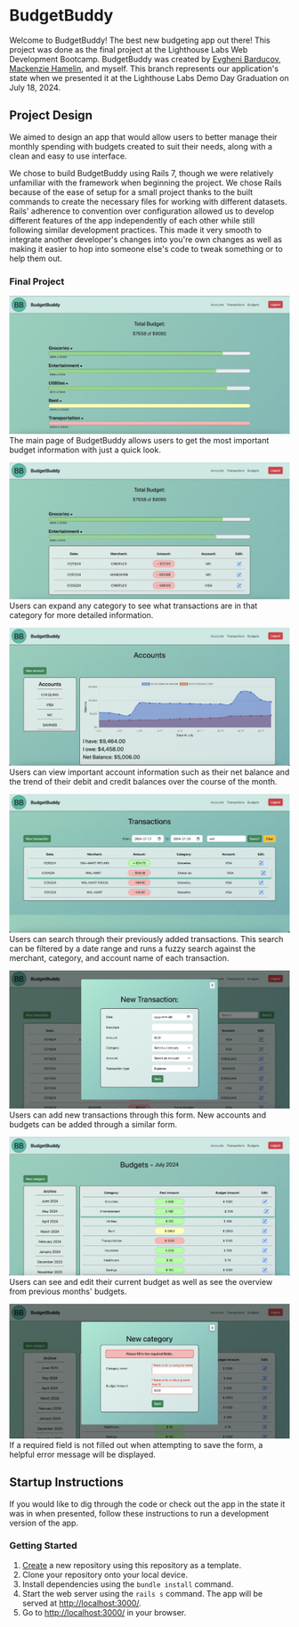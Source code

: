 # BudgetBuddy

Welcome to BudgetBuddy! The best new budgeting app out there! This project was done as the final project at the Lighthouse Labs Web Development Bootcamp. BudgetBuddy was created by [Evgheni Barducov](https://github.com/baovevni), [Mackenzie Hamelin](https://github.com/Mekyle28), and myself. This branch represents our application's state when we presented it at the Lighthouse Labs Demo Day Graduation on July 18, 2024.


## Project Design


We aimed to design an app that would allow users to better manage their monthly spending with budgets created to suit their needs, along with a clean and easy to use interface.


We chose to build BudgetBuddy using Rails 7, though we were relatively unfamiliar with the framework when beginning the project. We chose Rails because of the ease of setup for a small project thanks to the built commands to create the necessary files for working with different datasets. Rails' adherence to convention over configuration allowed us to develop different features of the app independently of each other while still following similar development practices. This made it very smooth to integrate another developer's changes into you're own changes as well as making it easier to hop into someone else's code to tweak something or to help them out.


### Final Project


![Main Page of BudgetBuddy](https://github.com/creynolds8/BudgetBuddy/blob/presentation-state/docs/Main%20Page.png?raw=true)
The main page of BudgetBuddy allows users to get the most important budget information with just a quick look.


![Users can expand any category to see what transactions are in that category](https://github.com/creynolds8/BudgetBuddy/blob/presentation-state/docs/Main%20Page%20w:%20expanded%20category.png?raw=true)
Users can expand any category to see what transactions are in that category for more detailed information.


![Accounts Overview Page](https://github.com/creynolds8/BudgetBuddy/blob/presentation-state/docs/Accounts%20Overview.png?raw=true)
Users can view important account information such as their net balance and the trend of their debit and credit balances over the course of the month.


![Transaction Page with search parameters](https://github.com/creynolds8/BudgetBuddy/blob/presentation-state/docs/Transactions%20Page%20w:%20search.png?raw=true)
Users can search through their previously added transactions. This search can be filtered by a date range and runs a fuzzy search against the merchant, category, and account name of each transaction.


![New Transaction Form](https://github.com/creynolds8/BudgetBuddy/blob/presentation-state/docs/New%20Transaction%20Form.png?raw=true)
Users can add new transactions through this form. New accounts and budgets can be added through a similar form.


![Budgets Page](https://github.com/creynolds8/BudgetBuddy/blob/presentation-state/docs/Budgets%20Page.png?raw=true)
Users can see and edit their current budget as well as see the overview from previous months' budgets.


![Form error handling](https://github.com/creynolds8/BudgetBuddy/blob/presentation-state/docs/Budget%20Form%20w:%20error%20handling.png?raw=true)
If a required field is not filled out when attempting to save the form, a helpful error message will be displayed.


## Startup Instructions


If you would like to dig through the code or check out the app in the state it was in when presented, follow these instructions to run a development version of the app.


### Getting Started


1. [Create](https://docs.github.com/en/repositories/creating-and-managing-repositories/creating-a-repository-from-a-template) a new repository using this repository as a template.
2. Clone your repository onto your local device.
3. Install dependencies using the `bundle install` command.
3. Start the web server using the `rails s` command. The app will be served at <http://localhost:3000/>.
4. Go to <http://localhost:3000/> in your browser.

